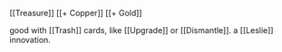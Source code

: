 [[Treasure]]
[[+ Copper]]
[[+ Gold]]

good with [[Trash]] cards, like [[Upgrade]] or [[Dismantle]]. a [[Leslie]] innovation.